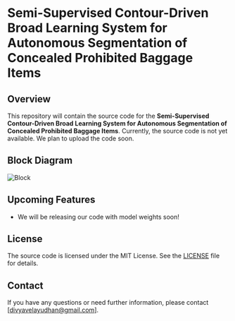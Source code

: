 # Semi-Supervised Contour-Driven Broad Learning System for Autonomous Segmentation of Concealed Prohibited Baggage Items

## Overview
This repository will contain the source code for the **Semi-Supervised Contour-Driven Broad Learning System for Autonomous Segmentation of Concealed Prohibited Baggage Items**. Currently, the source code is not yet available. We plan to upload the code soon.

## Block Diagram
![Block](https://github.com/user-attachments/assets/2d09da2d-e0c3-4a58-b347-85e490b6cdc4)

## Upcoming Features
- We will be releasing our code with model weights soon!

## License
The source code is licensed under the MIT License. See the [LICENSE](LICENSE) file for details.

## Contact
If you have any questions or need further information, please contact [divyavelayudhan@gmail.com].
